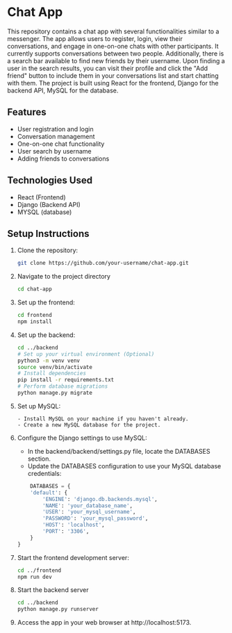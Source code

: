 # Chat App

This repository contains a chat app with several functionalities similar to a messenger. The app allows users to register, login, view their conversations, and engage in one-on-one chats with other participants. It currently supports conversations between two people. Additionally, there is a search bar available to find new friends by their username. Upon finding a user in the search results, you can visit their profile and click the "Add friend" button to include them in your conversations list and start chatting with them. The project is built using React for the frontend, Django for the backend API, MySQL for the database.

## Features

- User registration and login
- Conversation management
- One-on-one chat functionality
- User search by username
- Adding friends to conversations

## Technologies Used

- React (Frontend)
- Django (Backend API)
- MYSQL (database)

## Setup Instructions

1.  Clone the repository:

    ```bash
    git clone https://github.com/your-username/chat-app.git
    ```

2.  Navigate to the project directory
    ```bash
    cd chat-app
    ```
3.  Set up the frontend:
    ```bash
    cd frontend
    npm install
    ```
4.  Set up the backend:

    ```bash
    cd ../backend
    # Set up your virtual environment (Optional)
    python3 -m venv venv
    source venv/bin/activate
    # Install dependencies
    pip install -r requirements.txt
    # Perform database migrations
    python manage.py migrate
    ```

5.  Set up MySQL:

        - Install MySQL on your machine if you haven't already.
        - Create a new MySQL database for the project.

6.  Configure the Django settings to use MySQL:

    - In the backend/backend/settings.py file, locate the DATABASES section.
    - Update the DATABASES configuration to use your MySQL database credentials:

    ```python
        DATABASES = {
        'default': {
            'ENGINE': 'django.db.backends.mysql',
            'NAME': 'your_database_name',
            'USER': 'your_mysql_username',
            'PASSWORD': 'your_mysql_password',
            'HOST': 'localhost',
            'PORT': '3306',
        }
    }
    ```
7.  Start the frontend development server:
    ```bash
    cd ../frontend
    npm run dev
    ```
8.  Start the backend server
    ```bash
    cd ../backend
    python manage.py runserver
    ```
9.  Access the app in your web browser at http://localhost:5173.
